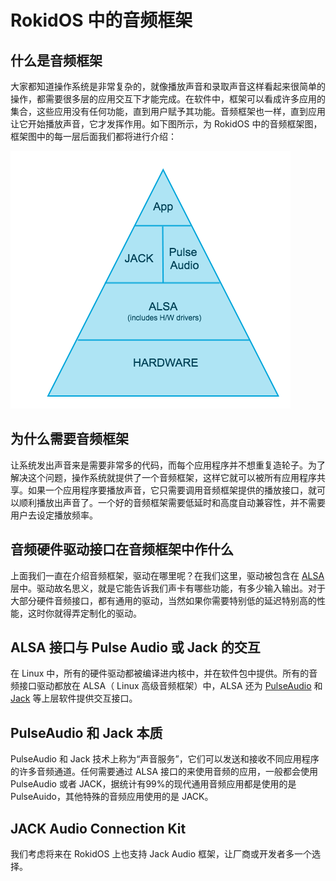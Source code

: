# RokidOS 中的音频框架

## 什么是音频框架
大家都知道操作系统是非常复杂的，就像播放声音和录取声音这样看起来很简单的操作，都需要很多层的应用交互下才能完成。在软件中，框架可以看成许多应用的集合，这些应用没有任何功能，直到用户赋予其功能。音频框架也一样，直到应用让它开始播放声音，它才发挥作用。如下图所示，为 RokidOS 中的音频框架图，框架图中的每一层后面我们都将进行介绍：

![AudioArchitecture](../../files/AudioArchitecture.png)

## 为什么需要音频框架
让系统发出声音来是需要非常多的代码，而每个应用程序并不想重复造轮子。为了解决这个问题，操作系统就提供了一个音频框架，这样它就可以被所有应用程序共享。如果一个应用程序要播放声音，它只需要调用音频框架提供的播放接口，就可以顺利播放出声音了。一个好的音频框架需要低延时和高度自动兼容性，并不需要用户去设定播放频率。

## 音频硬件驱动接口在音频框架中作什么
上面我们一直在介绍音频框架，驱动在哪里呢？在我们这里，驱动被包含在 [ALSA](https://zh.wikipedia.org/wiki/ALSA) 层中。驱动故名思义，就是它能告诉我们声卡有哪些功能，有多少输入输出。对于大部分硬件音频接口，都有通用的驱动，当然如果你需要特别低的延迟特别高的性能，这时你就得弄定制化的驱动。

## ALSA 接口与 Pulse Audio 或 Jack 的交互
在 Linux 中，所有的硬件驱动都被编译进内核中，并在软件包中提供。所有的音频接口驱动都放在 ALSA（ Linux 高级音频框架）中，ALSA 还为 [PulseAudio](https://wiki.archlinux.org/index.php/PulseAudio) 和 [Jack](https://wiki.archlinux.org/index.php/JACK_Audio_Connection_Kit) 等上层软件提供交互接口。

## PulseAudio 和 Jack 本质
PulseAudio 和 Jack 技术上称为“声音服务”，它们可以发送和接收不同应用程序的许多音频通道。任何需要通过 ALSA 接口的来使用音频的应用，一般都会使用 PulseAudio 或者 JACK，据统计有99%的现代通用音频应用都是使用的是 PulseAuido，其他特殊的音频应用使用的是 JACK。

## JACK Audio Connection Kit

我们考虑将来在 RokidOS 上也支持 Jack Audio 框架，让厂商或开发者多一个选择。


